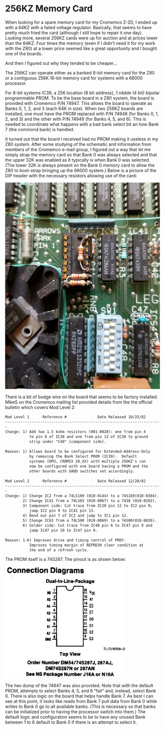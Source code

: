 # 256KZ Memory Card
When looking for a spare memory card for my Cromemco Z-2D, I ended up with a 64KZ with a failed voltage regulator. Basically, that seems to have pretty much fried the card (although I still hope to repair it one day). Looking more, several 256KZ cards were up for auction and at prices lower than the 64KZ. Four times the memory (even if I didn't need it for my work with the Z80) at a lower price seemed like a great opportunity and I bought one of the boards.

And then I figured out why they tended to be cheaper...

The 256KZ can operate either as a banked 8-bit memory card for the Z80 or a contiguous 256K 16-bit memory card for systems with a 68000 processor.

For 8-bit systems IC39, a 256 location (8 bit address), 1 nibble (4 bit) bipolar programmable PROM. To be the base board in a Z80 system, the board is provided with Cromemco P/N 74947. This allows the board to operate as Banks 0, 1, 2, and 3 (each 64K in size). When two 256KZ boards are installed, one must have the PROM replaced with P/N 74948 (for Banks 0, 1, 2, and 3) and the other with P/N 74949 (for Banks 4, 5, and 6). This is needed to coordinate what happens with a bad bank select bit an how Bank 7 (the commond bank) is handled.

It turned out that the board I received had no PROM making it useless in my Z80 system. After some studying of the schematic and information from members of the Cromemco e-mail group, I figured out a way that let me simply strap the memory card so that Bank 0 was always selected and that the upper 32K was enabled as it typically is when Bank 0 was selected. (The lower 32K is always present on the Bank 0 memory card to allow the Z80 to boot-strap bringing up the 68000 system.) Below is a picture of the DIP header with the necessary resistors allowing use of the card:

![Header as PROM replacement](https://raw.githubusercontent.com/w4jbm/Cromemco/master/256KZ/header.jpg)

There is a bit of bodge wire on the board that seems to be factory installed. MikeS on the Cromemco mailing list provided details from the the official bulletin which covers Mod Level 2:

```
Mod Level 1      Reference #              Date Released 10/25/82
-----------------------------------------------------------------------
Change: 1) Add two 1.5 kohm resistors (001-0020): one from pin 4
           to pin 8 of IC38 and one from pin 13 of IC38 to ground
           strip under "C40" (component side).
 
Reason: 1) Allows board to be configured for Extended-Address-Only
           by removing the Bank Select PROM (IC39).  Default
           systems (DPU, CROMIX 20.XX) with multiple 256KZ's can
           now be configured with one board having a PROM and the
           other boards with XADD switches set accordingly.
 
Mod Level 2      Reference #              Date Released 12/20/82
-----------------------------------------------------------------------
Change: 1) Change IC2 from a 74LS169 (010-0144) to a 74S169(010-0304).
        2) Change IC41 from a 74LS03 (010-0067) to a 7438 (010-0192).
        3) Component side: Cut trace from IC20 pin 12 to IC2 pin 9;
           jump IC2 pin 9 to IC41 pin 13.
        4) Bend out pin 7 of IC2 and jump to IC1 pin 12.
        5) Change IC63 from a 74LS00 (010-0069) to a 74S00(010-0036).
        6) Solder side: Cut trace from IC48 pin 6 to IC47 pin 9 and
           jump IC47 pin 10 to IC47 pin 9.
 
Reason: 1-6) Improves drive and timing control of PRDY.
           Improves timing margin of REFRESH clear condition at
           the end of a refresh cycle.
```
The PROM itself is a 74S287. The pinout is as shown below:

![74S287 PROM Pin Out](https://github.com/w4jbm/Cromemco/raw/master/256KZ/74S287_PinOut.jpg)

The hex dump of the 74947 was also provided. Note that with the default PROM, attempts to select Banks 4, 5, and 6 "fail" and, instead, select Bank 0. There is also logic on the board that helps handle Bank 7. As best I can see at this point, it looks like reads from Bank 7 pull data from Bank 0 while writes to Bank 0 go to all available banks. (This is necessary so that banks can be initialized prior to having the processor switch into them.) The default logic and configuration seems to be to have any unused Bank between 1 to 6 default to Bank 0 if there is an attempt to select it.


